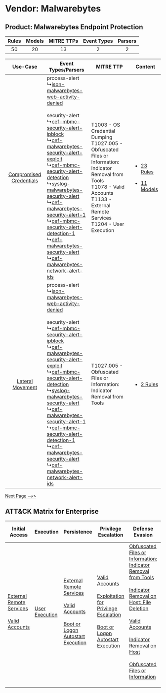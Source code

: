 Vendor: Malwarebytes
====================
Product: Malwarebytes Endpoint Protection
-----------------------------------------
| Rules | Models | MITRE TTPs | Event Types | Parsers |
|:-----:|:------:|:----------:|:-----------:|:-------:|
|  50   |   20   |     13     |      2      |    2    |

|    Use-Case    | Event Types/Parsers    | MITRE TTP    | Content    |
|:----:| ---- | ---- | ---- |
| [Compromised Credentials](../../../UseCases/uc_compromised_credentials.md) |  process-alert<br> ↳[json-malwarebytes-web-activity-denied](Ps/pC_jsonmalwarebyteswebactivitydenied.md)<br><br> security-alert<br> ↳[cef-mbmc-security-alert-ipblock](Ps/pC_cefmbmcsecurityalertipblock.md)<br> ↳[cef-malwarebytes-security-alert-exploit](Ps/pC_cefmalwarebytessecurityalertexploit.md)<br> ↳[cef-mbmc-security-alert-detection](Ps/pC_cefmbmcsecurityalertdetection.md)<br> ↳[syslog-malwarebytes-security-alert](Ps/pC_syslogmalwarebytessecurityalert.md)<br> ↳[cef-malwarebytes-security-alert-1](Ps/pC_cefmalwarebytessecurityalert1.md)<br> ↳[cef-mbmc-security-alert-detection-1](Ps/pC_cefmbmcsecurityalertdetection1.md)<br> ↳[cef-malwarebytes-security-alert](Ps/pC_cefmalwarebytessecurityalert.md)<br> ↳[cef-malwarebytes-network-alert-ids](Ps/pC_cefmalwarebytesnetworkalertids.md)<br> | T1003 - OS Credential Dumping<br>T1027.005 - Obfuscated Files or Information: Indicator Removal from Tools<br>T1078 - Valid Accounts<br>T1133 - External Remote Services<br>T1204 - User Execution<br> | [<ul><li>23 Rules</li></ul><ul><li>11 Models</li></ul>](RM/r_m_malwarebytes_malwarebytes_endpoint_protection_Compromised_Credentials.md) |
|        [Lateral Movement](../../../UseCases/uc_lateral_movement.md)        |  process-alert<br> ↳[json-malwarebytes-web-activity-denied](Ps/pC_jsonmalwarebyteswebactivitydenied.md)<br><br> security-alert<br> ↳[cef-mbmc-security-alert-ipblock](Ps/pC_cefmbmcsecurityalertipblock.md)<br> ↳[cef-malwarebytes-security-alert-exploit](Ps/pC_cefmalwarebytessecurityalertexploit.md)<br> ↳[cef-mbmc-security-alert-detection](Ps/pC_cefmbmcsecurityalertdetection.md)<br> ↳[syslog-malwarebytes-security-alert](Ps/pC_syslogmalwarebytessecurityalert.md)<br> ↳[cef-malwarebytes-security-alert-1](Ps/pC_cefmalwarebytessecurityalert1.md)<br> ↳[cef-mbmc-security-alert-detection-1](Ps/pC_cefmbmcsecurityalertdetection1.md)<br> ↳[cef-malwarebytes-security-alert](Ps/pC_cefmalwarebytessecurityalert.md)<br> ↳[cef-malwarebytes-network-alert-ids](Ps/pC_cefmalwarebytesnetworkalertids.md)<br> | T1027.005 - Obfuscated Files or Information: Indicator Removal from Tools<br>    | [<ul><li>2 Rules</li></ul>](RM/r_m_malwarebytes_malwarebytes_endpoint_protection_Lateral_Movement.md)    |
[Next Page -->>](2_ds_malwarebytes_malwarebytes_endpoint_protection.md)

ATT&CK Matrix for Enterprise
----------------------------
| Initial Access                                                                                                                                   | Execution                                                           | Persistence                                                                                                                                                                                                                            | Privilege Escalation                                                                                                                                                                                                                                | Defense Evasion                                                                                                                                                                                                                                                                                                                                                                                                                                              | Credential Access                                                                                                                            | Discovery                                                                                                                                 | Lateral Movement                                                                                                                                                       | Collection                                                                                                                                    | Command and Control | Exfiltration | Impact |
| ------------------------------------------------------------------------------------------------------------------------------------------------ | ------------------------------------------------------------------- | -------------------------------------------------------------------------------------------------------------------------------------------------------------------------------------------------------------------------------------- | --------------------------------------------------------------------------------------------------------------------------------------------------------------------------------------------------------------------------------------------------- | ------------------------------------------------------------------------------------------------------------------------------------------------------------------------------------------------------------------------------------------------------------------------------------------------------------------------------------------------------------------------------------------------------------------------------------------------------------ | -------------------------------------------------------------------------------------------------------------------------------------------- | ----------------------------------------------------------------------------------------------------------------------------------------- | ---------------------------------------------------------------------------------------------------------------------------------------------------------------------- | --------------------------------------------------------------------------------------------------------------------------------------------- | ------------------- | ------------ | ------ |
| [External Remote Services](https://attack.mitre.org/techniques/T1133)<br><br>[Valid Accounts](https://attack.mitre.org/techniques/T1078)<br><br> | [User Execution](https://attack.mitre.org/techniques/T1204)<br><br> | [External Remote Services](https://attack.mitre.org/techniques/T1133)<br><br>[Valid Accounts](https://attack.mitre.org/techniques/T1078)<br><br>[Boot or Logon Autostart Execution](https://attack.mitre.org/techniques/T1547)<br><br> | [Valid Accounts](https://attack.mitre.org/techniques/T1078)<br><br>[Exploitation for Privilege Escalation](https://attack.mitre.org/techniques/T1068)<br><br>[Boot or Logon Autostart Execution](https://attack.mitre.org/techniques/T1547)<br><br> | [Obfuscated Files or Information: Indicator Removal from Tools](https://attack.mitre.org/techniques/T1027/005)<br><br>[Indicator Removal on Host: File Deletion](https://attack.mitre.org/techniques/T1070/004)<br><br>[Valid Accounts](https://attack.mitre.org/techniques/T1078)<br><br>[Indicator Removal on Host](https://attack.mitre.org/techniques/T1070)<br><br>[Obfuscated Files or Information](https://attack.mitre.org/techniques/T1027)<br><br> | [OS Credential Dumping](https://attack.mitre.org/techniques/T1003)<br><br>[Input Capture](https://attack.mitre.org/techniques/T1056)<br><br> | [Account Discovery](https://attack.mitre.org/techniques/T1087)<br><br>[Query Registry](https://attack.mitre.org/techniques/T1012)<br><br> | [Remote Services](https://attack.mitre.org/techniques/T1021)<br><br>[Remote Services: SMB/Windows Admin Shares](https://attack.mitre.org/techniques/T1021/002)<br><br> | [Input Capture](https://attack.mitre.org/techniques/T1056)<br><br>[Archive Collected Data](https://attack.mitre.org/techniques/T1560)<br><br> |                     |              |        |